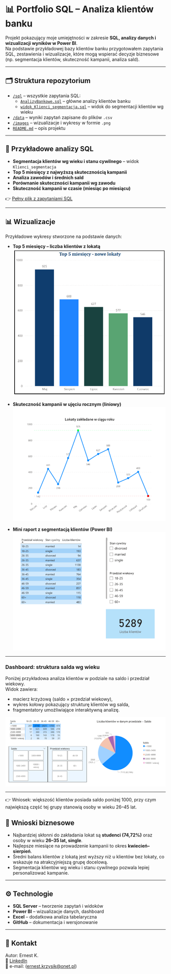 # 📊 Portfolio SQL – Analiza klientów banku

Projekt pokazujący moje umiejętności w zakresie **SQL, analizy danych i wizualizacji wyników w Power BI**.  
Na podstawie przykładowej bazy klientów banku przygotowałem zapytania SQL, zestawienia i wizualizacje, które mogą wspierać decyzje biznesowe (np. segmentacja klientów, skuteczność kampanii, analiza sald).

---

## 🗂 Struktura repozytorium

- [`/sql`](./sql) – wszystkie zapytania SQL:
  - [`AnalizyBankowe.sql`](./sql/AnalizyBankowe.sql) – główne analizy klientów banku
  - [`widok_Klienci_segmentacja.sql`](./sql/widok_Klienci_segmentacja.sql) – widok do segmentacji klientów wg wieku
- [`/data`](./data) – wyniki zapytań zapisane do plików `.csv`
- [`/images`](./images) – wizualizacje i wykresy w formie `.png`
- [`README.md`](./README.md) – opis projektu

---

## 🧾 Przykładowe analizy SQL

- **Segmentacja klientów wg wieku i stanu cywilnego** – widok `Klienci_segmentacja`
- **Top 5 miesięcy z najwyższą skutecznością kampanii**
- **Analiza zawodów i średnich sald**
- **Porównanie skuteczności kampanii wg zawodu**
- **Skuteczność kampanii w czasie (miesiąc po miesiącu)**

👉 [Pełny plik z zapytaniami SQL](./sql/sqlAnalizyBankowe.sql)

---

## 📊 Wizualizacje

Przykładowe wykresy stworzone na podstawie danych:

- **Top 5 miesięcy – liczba klientów z lokatą**  
  ![Top 5 miesięcy](./images/wykrestop5miesiecy.png)

- **Skuteczność kampanii w ujęciu rocznym (liniowy)**  
  ![Skuteczność kampanii](./images/lokaty_przekroj_roku_liniowy.png)

- **Mini raport z segmentacją klientów (Power BI)**  
  ![Raport Power BI](./images/miniraportfull.png)

---
### Dashboard: struktura salda wg wieku

Poniżej przykładowa analiza klientów w podziale na saldo i przedział wiekowy.  
Widok zawiera:
- macierz krzyżową (saldo × przedział wiekowy),
- wykres kołowy pokazujący strukturę klientów wg salda,
- fragmentatory umożliwiające interaktywną analizę.

![Dashboard saldo-wiek](./images/wiek_vs_przedzial_salda.png)

---

👉 Wniosek: większość klientów posiada saldo poniżej 1000, przy czym największą część tej grupy stanowią osoby w wieku 26–45 lat.
## 📌 Wnioski biznesowe

- Najbardziej skłonni do zakładania lokat są **studenci (74,72%)** oraz osoby w wieku **26–35 lat, single**.
- Najlepsze miesiące na prowadzenie kampanii to okres **kwiecień–sierpień**.
- Średni balans klientów z lokatą jest wyższy niż u klientów bez lokaty, co wskazuje na atrakcyjniejszą grupę docelową.
- Segmentacja klientów wg wieku i stanu cywilnego pozwala lepiej personalizować kampanie.

---

## ⚙️ Technologie

- **SQL Server** – tworzenie zapytań i widoków
- **Power BI** – wizualizacje danych, dashboard
- **Excel** – dodatkowa analiza tabelaryczna
- **GitHub** – dokumentacja i wersjonowanie

---

## 👤 Kontakt

Autor: Ernest K.  
🔗 [LinkedIn](https://www.linkedin.com/in/ernest-k98/)  
📧 e-mail: (ernest.krzysik@onet.pl)  


